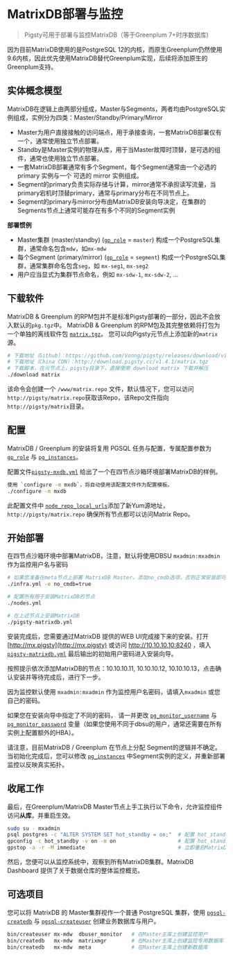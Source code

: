 # MatrixDB部署与监控

> Pigsty可用于部署与监控MatrixDB（等于Greenplum 7+时序数据库)

因为目前MatrixDB使用的是PostgreSQL 12的内核，而原生Greenplum仍然使用9.6内核，因此优先使用MatrixDB替代Greenplum实现，后续将添加原生的Greenplum支持。



## 实体概念模型

MatrixDB在逻辑上由两部分组成，Master与Segments，两者均由PostgreSQL实例组成，实例分为四类：Master/Standby/Primary/Mirror

* Master为用户直接接触的访问端点，用于承接查询，一套MatrixDB部署仅有一个，通常使用独立节点部署。
* Standby是Master实例的物理从库，用于当Master故障时顶替，是可选的组件，通常也使用独立节点部署。
* 一套MatrixDB部署通常有多个Segment，每个Segment通常由一个必选的 primary 实例与一个 可选的 mirror 实例组成。
* Segment的primary负责实际存储与计算，mirror通常不承担读写流量，当primary宕机时顶替primary，通常与primary分布在不同节点上。
* Segment的primary与mirror分布由MatrixDB安装向导决定，在集群的Segments节点上通常可能存在有多个不同的Segment实例

**部署惯例**
* Master集群 (master/standby) ([`gp_role`](v-pgsql.md#gp_role) = `master`) 构成一个PostgreSQL集群，通常命名包含`mdw`，如`mx-mdw`
* 每个Segment (primary/mirror)  ([`gp_role`](v-pgsql.md#gp_role) = `segment`) 构成一个PostgreSQL集群，通常集群命名包含`seg`，如 `mx-seg1`, `mx-seg2`
* 用户应当显式为集群节点命名，例如 `mx-sdw-1`, `mx-sdw-2`, ...



## 下载软件

MatrixDB & Greenplum 的RPM包并不是标准Pigsty部署的一部分，因此不会放入默认的`pkg.tgz`中。
MatrixDB & Greenplum 的RPM包及其完整依赖将打包为一个单独的离线软件包 [`matrix.tgz`](https://github.com/Vonng/pigsty/releases/download/v1.4.1/matrix.tgz)。
您可以向Pigsty元节点上添加新的`matrix`源。

```bash
# 下载地址（Github）：https://github.com/Vonng/pigsty/releases/download/v1.4.1/matrix.tgz
# 下载地址（China CDN）：http://download.pigsty.cc/v1.4.1/matrix.tgz
# 下载脚本，在元节点上，pigsty目录下，直接使用 download matrix 下载并解压
./download matrix
```

该命令会创建一个 `/www/matrix.repo` 文件，默认情况下，您可以访问`http://pigsty/matrix.repo`获取该Repo，该Repo文件指向 `http://pigsty/matrix`目录。





## 配置

MatrixDB / Greenplum 的安装将复用 PGSQL 任务与配置，专属配置参数为 [`gp_role`](v-pgsql.md#gp_role) 与 [`pg_instances`](v-pgsql.md#pg_instances)。

配置文件[`pigsty-mxdb.yml`](https://github.com/Vonng/pigsty/blob/master/files/conf/pigsty-mxdb.yml) 给出了一个在四节点沙箱环境部署MatrixDB的样例。

```bash
使用 `configure -m mxdb`，将自动使用该配置文件作为配置模板。
./configure -m mxdb
```

此配置文件中 [`node_repo_local_urls`](v-nodes.md#node_repo_local_urls)添加了新Yum源地址，`http://pigsty/matrix.repo` 确保所有节点都可以访问Matrix Repo。




## 开始部署

在四节点沙箱环境中部署MatrixDB，注意，默认将使用DBSU `mxadmin:mxadmin` 作为监控用户名与密码

```bash
# 如果您准备在meta节点上部署 MatrixDB Master，添加no_cmdb选项，否则正常安装即可。
./infra.yml -e no_cmdb=true   

# 配置所有用于安装MatrixDB的节点
./nodes.yml

# 在上述节点上安装MatrixDB
./pigsty-matrixdb.yml
```

安装完成后，您需要通过MatrixDB 提供的WEB UI完成接下来的安装。打开 [http://mx.pigsty](http://mx.pigsty) 或访问 http://10.10.10.10:8240 ，填入 [`pigsty-matrixdb.yml`](p-pgsql.md#pgsql-matrix) 最后输出的初始用户密码进入安装向导。 

按照提示依次添加MatrixDB的节点：10.10.10.11, 10.10.10.12, 10.10.10.13，点击确认安装并等待完成后，进行下一步。

因为监控默认使用 `mxadmin:mxadmin` 作为监控用户名密码，请填入`mxadmin` 或您自己的密码。 

如果您在安装向导中指定了不同的密码， 请一并更改 [`pg_monitor_username`](v-pgsql.md#pg_monitor_username) 与 [`pg_monitor_password`](v-pgsql.md#pg_monitor_password) 变量（如果您使用不同于dbsu的用户，通常还需要在所有实例上配置额外的HBA）。

请注意，目前MatrixDB / Greenplum 在节点上分配 Segment的逻辑并不确定。当初始化完成后，您可以修改 [`pg_instances`](v-pgsql.md#pg_instances) 中Segment实例的定义，并重新部署监控以反映真实拓扑。




## 收尾工作

最后，在Greenplum/MatrixDB Master节点上手工执行以下命令，允许监控组件访问**从库**，并重启生效。

```bash
sudo su - mxadmin
psql postgres -c "ALTER SYSTEM SET hot_standby = on;"  # 配置 hot_standby=on 以允许从库查询
gpconfig -c hot_standby -v on -m on                    # 配置 hot_standby=on 以允许从库查询
gpstop -a -r -M immediate                              # 立即重启MatrixDB以生效
```

然后，您便可以从监控系统中，观察到所有MatrixDB集群。MatrixDB Dashboard 提供了关于数据仓库的整体监控概览。



## 可选项目

您可以将 MatrixDB 的 Master集群视作一个普通 PostgreSQL 集群，使用 [`pgsql-createdb`](p-pgsql.md#pgsql-createdb) 与 [`pgsql-createuser`](p-pgsql.md#pgsql-createuser) 创建业务数据库与用户。

```bash
bin/createuser mx-mdw  dbuser_monitor   # 在Master主库上创建监控用户
bin/createdb   mx-mdw  matrixmgr        # 在Master主库上创建监控专用数据库
bin/createdb   mx-mdw  meta             # 在Master主库上创建新数据库
```



